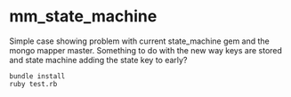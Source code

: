 mm_state_machine
================

Simple case showing problem with current state_machine gem and the mongo mapper master. Something to do with the new
way keys are stored and state machine adding the state key to early?


    bundle install
    ruby test.rb
